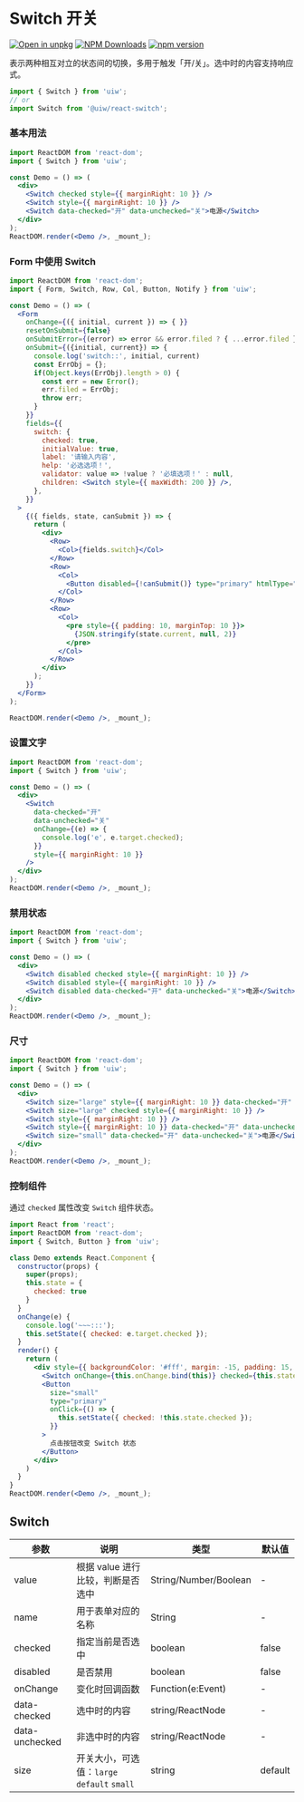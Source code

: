 Switch 开关
===

[![Open in unpkg](https://img.shields.io/badge/Open%20in-unpkg-blue)](https://uiwjs.github.io/npm-unpkg/#/pkg/@uiw/react-switch/file/README.md)
[![NPM Downloads](https://img.shields.io/npm/dm/@uiw/react-switch.svg?style=flat)](https://www.npmjs.com/package/@uiw/react-switch)
[![npm version](https://img.shields.io/npm/v/@uiw/react-switch.svg?label=@uiw/react-switch)](https://npmjs.com/@uiw/react-switch)

表示两种相互对立的状态间的切换，多用于触发「开/关」。选中时的内容支持响应式。

```jsx
import { Switch } from 'uiw';
// or
import Switch from '@uiw/react-switch';
```

### 基本用法

<!--rehype:bgWhite=true&codeSandbox=true&codePen=true-->
```jsx
import ReactDOM from 'react-dom';
import { Switch } from 'uiw';

const Demo = () => (
  <div>
    <Switch checked style={{ marginRight: 10 }} />
    <Switch style={{ marginRight: 10 }} />
    <Switch data-checked="开" data-unchecked="关">电源</Switch>
  </div>
);
ReactDOM.render(<Demo />, _mount_);
```


### Form 中使用 Switch

<!--rehype:bgWhite=true&codeSandbox=true&codePen=true-->
```jsx
import ReactDOM from 'react-dom';
import { Form, Switch, Row, Col, Button, Notify } from 'uiw';

const Demo = () => (
  <Form
    onChange={({ initial, current }) => { }}
    resetOnSubmit={false}
    onSubmitError={(error) => error && error.filed ? { ...error.filed } : null}
    onSubmit={({initial, current}) => {
      console.log('switch::', initial, current)
      const ErrObj = {};
      if(Object.keys(ErrObj).length > 0) {
        const err = new Error();
        err.filed = ErrObj;
        throw err;
      }
    }}
    fields={{
      switch: {
        checked: true,
        initialValue: true,
        label: '请输入内容',
        help: '必选选项！',
        validator: value => !value ? '必填选项！' : null,
        children: <Switch style={{ maxWidth: 200 }} />,
      },
    }}
  >
    {({ fields, state, canSubmit }) => {
      return (
        <div>
          <Row>
            <Col>{fields.switch}</Col>
          </Row>
          <Row>
            <Col>
              <Button disabled={!canSubmit()} type="primary" htmlType="submit">提交</Button>
            </Col>
          </Row>
          <Row>
            <Col>
              <pre style={{ padding: 10, marginTop: 10 }}>
                {JSON.stringify(state.current, null, 2)}
              </pre>
            </Col>
          </Row>
        </div>
      );
    }}
  </Form>
);

ReactDOM.render(<Demo />, _mount_);
```

### 设置文字

<!--rehype:bgWhite=true&codeSandbox=true&codePen=true-->
```jsx
import ReactDOM from 'react-dom';
import { Switch } from 'uiw';

const Demo = () => (
  <div>
    <Switch
      data-checked="开"
      data-unchecked="关"
      onChange={(e) => {
        console.log('e', e.target.checked);
      }}
      style={{ marginRight: 10 }}
    />
  </div>
);
ReactDOM.render(<Demo />, _mount_);
```


### 禁用状态

<!--rehype:bgWhite=true&codeSandbox=true&codePen=true-->
```jsx
import ReactDOM from 'react-dom';
import { Switch } from 'uiw';

const Demo = () => (
  <div>
    <Switch disabled checked style={{ marginRight: 10 }} />
    <Switch disabled style={{ marginRight: 10 }} />
    <Switch disabled data-checked="开" data-unchecked="关">电源</Switch>
  </div>
);
ReactDOM.render(<Demo />, _mount_);
```

### 尺寸

<!--rehype:bgWhite=true&codeSandbox=true&codePen=true-->
```jsx
import ReactDOM from 'react-dom';
import { Switch } from 'uiw';

const Demo = () => (
  <div>
    <Switch size="large" style={{ marginRight: 10 }} data-checked="开" data-unchecked="关" />
    <Switch size="large" checked style={{ marginRight: 10 }} />
    <Switch style={{ marginRight: 10 }} />
    <Switch style={{ marginRight: 10 }} data-checked="开" data-unchecked="关" />
    <Switch size="small" data-checked="开" data-unchecked="关">电源</Switch>
  </div>
);
ReactDOM.render(<Demo />, _mount_);
```

### 控制组件

通过 `checked` 属性改变 `Switch` 组件状态。

<!--rehype:bgWhite=true&codeSandbox=true&codePen=true-->
```jsx
import React from 'react';
import ReactDOM from 'react-dom';
import { Switch, Button } from 'uiw';

class Demo extends React.Component {
  constructor(props) {
    super(props);
    this.state = {
      checked: true
    }
  }
  onChange(e) {
    console.log('~~~:::');
    this.setState({ checked: e.target.checked });
  }
  render() {
    return (
      <div style={{ backgroundColor: '#fff', margin: -15, padding: 15, borderRadius: '5px 5px 0 0' }}>
        <Switch onChange={this.onChange.bind(this)} checked={this.state.checked} style={{ marginRight: 10 }} />
        <Button
          size="small"
          type="primary"
          onClick={() => {
            this.setState({ checked: !this.state.checked });
          }}
        >
          点击按钮改变 Switch 状态
        </Button>
      </div>
    )
  }
}
ReactDOM.render(<Demo />, _mount_);
```

## Switch 

| 参数 | 说明 | 类型 | 默认值 |
|------ |-------- |---------- |-------- |
| value | 根据 value 进行比较，判断是否选中 | String/Number/Boolean | - |
| name | 用于表单对应的名称 | String | - |
| checked | 指定当前是否选中 | boolean | false |
| disabled | 是否禁用 | boolean | false |
| onChange | 变化时回调函数 | Function(e:Event) | - |
| data-checked |  选中时的内容 | string/ReactNode | - |
| data-unchecked |  非选中时的内容 | string/ReactNode | - |
| size |  开关大小，可选值：`large` `default` `small` | string | default |
